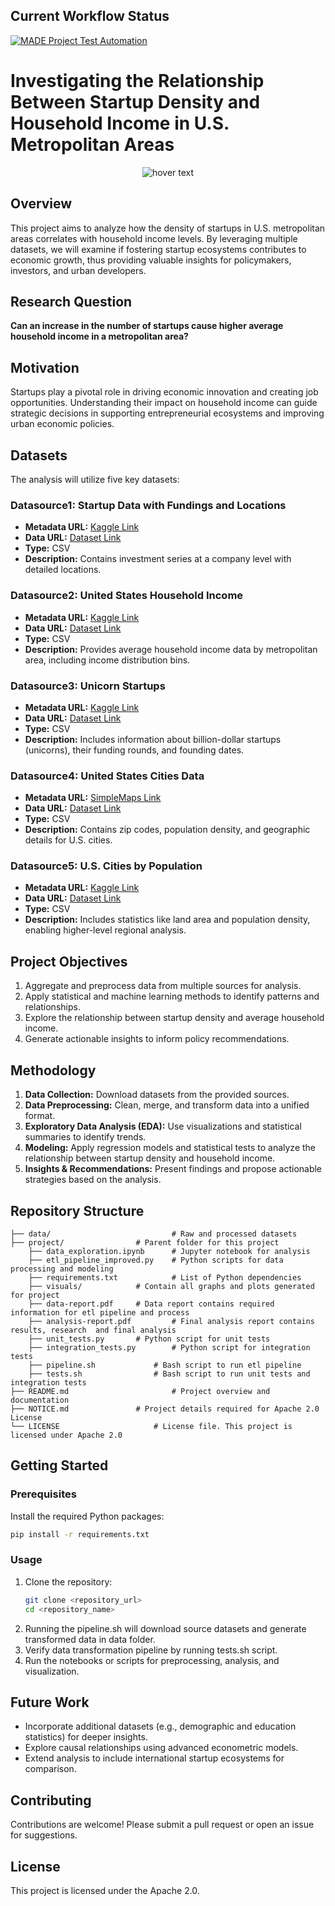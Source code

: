 
## Current Workflow Status
[![MADE Project Test Automation](https://github.com/nomanarshad94/made-project-ws24/actions/workflows/project_test_ci.yml/badge.svg)](https://github.com/nomanarshad94/made-project-ws24/actions/workflows/project_test_ci.yml)


# Investigating the Relationship Between Startup Density and Household Income in U.S. Metropolitan Areas
<!-- ![alt text](/project_main_image.avif?raw=true) -->

<p align="center">
  <img src="/project_main_image.avif" title="hover text">
</p>

## Overview

This project aims to analyze how the density of startups in U.S. metropolitan areas correlates with household income levels. By leveraging multiple datasets, we will examine if fostering startup ecosystems contributes to economic growth, thus providing valuable insights for policymakers, investors, and urban developers.  

## Research Question  
**Can an increase in the number of startups cause higher average household income in a metropolitan area?**

## Motivation  
Startups play a pivotal role in driving economic innovation and creating job opportunities. Understanding their impact on household income can guide strategic decisions in supporting entrepreneurial ecosystems and improving urban economic policies.

## Datasets

The analysis will utilize five key datasets:

### Datasource1: Startup Data with Fundings and Locations  
- **Metadata URL:** [Kaggle Link](https://www.kaggle.com/datasets/arindam235/startup-investments-crunchbase)  
- **Data URL:** [Dataset Link](https://www.kaggle.com/datasets/arindam235/startup-investments-crunchbase)  
- **Type:** CSV  
- **Description:** Contains investment series at a company level with detailed locations.

### Datasource2: United States Household Income  
- **Metadata URL:** [Kaggle Link](https://www.kaggle.com/datasets/claygendron/us-household-income-by-zip-code-2021-2011)  
- **Data URL:** [Dataset Link](https://www.kaggle.com/datasets/claygendron/us-household-income-by-zip-code-2021-2011?select=us_income_zipcode.csv)  
- **Type:** CSV  
- **Description:** Provides average household income data by metropolitan area, including income distribution bins.

### Datasource3: Unicorn Startups  
- **Metadata URL:** [Kaggle Link](https://www.kaggle.com/datasets/ramjasmaurya/unicorn-startups)  
- **Data URL:** [Dataset Link](https://www.kaggle.com/datasets/ramjasmaurya/unicorn-startups?select=unicorns+till+sep+2022.csv)  
- **Type:** CSV  
- **Description:** Includes information about billion-dollar startups (unicorns), their funding rounds, and founding dates.

### Datasource4: United States Cities Data  
- **Metadata URL:** [SimpleMaps Link](https://simplemaps.com/data/us-cities)  
- **Data URL:** [Dataset Link](https://www.kaggle.com/datasets/sergejnuss/united-states-cities-database)  
- **Type:** CSV  
- **Description:** Contains zip codes, population density, and geographic details for U.S. cities.

### Datasource5: U.S. Cities by Population  
- **Metadata URL:** [Kaggle Link](https://www.kaggle.com/datasets/axeltorbenson/us-cities-by-population-top-330)  
- **Data URL:** [Dataset Link](https://www.kaggle.com/datasets/axeltorbenson/us-cities-by-population-top-330?select=us_cities_by_pop.csv)  
- **Type:** CSV  
- **Description:** Includes statistics like land area and population density, enabling higher-level regional analysis.

## Project Objectives  


1. Aggregate and preprocess data from multiple sources for analysis.  
2. Apply statistical and machine learning methods to identify patterns and relationships.  
3. Explore the relationship between startup density and average household income.  
4. Generate actionable insights to inform policy recommendations.  

## Methodology  

1. **Data Collection:** Download datasets from the provided sources.  
2. **Data Preprocessing:** Clean, merge, and transform data into a unified format.  
3. **Exploratory Data Analysis (EDA):** Use visualizations and statistical summaries to identify trends.  
4. **Modeling:** Apply regression models and statistical tests to analyze the relationship between startup density and household income.  
5. **Insights & Recommendations:** Present findings and propose actionable strategies based on the analysis.  

## Repository Structure  

```
├── data/                     		# Raw and processed datasets  
├── project/				# Parent folder for this project
	├── data_exploration.ipynb      # Jupyter notebook for analysis  
	├── etl_pipeline_improved.py    # Python scripts for data processing and modeling  
	├── requirements.txt          	# List of Python dependencies  
	├── visuals/  			# Contain all graphs and plots generated for project
	├── data-report.pdf		# Data report contains required information for etl pipeline and process   
	├── analysis-report.pdf         # Final analysis report contains results, research  and final analysis
	├── unit_tests.py		# Python script for unit tests
	├── integration_tests.py        # Python script for integration tests
	├── pipeline.sh         	# Bash script to run etl pipeline
	├── tests.sh         		# Bash script to run unit tests and integration tests
├── README.md                 		# Project overview and documentation  
├── NOTICE.md				# Project details required for Apache 2.0 License
└── LICENSE          			# License file. This project is licensed under Apache 2.0 
```

## Getting Started  

### Prerequisites  

Install the required Python packages:  

```bash
pip install -r requirements.txt
```

### Usage  

1. Clone the repository:  
   ```bash
   git clone <repository_url>
   cd <repository_name>
   ```
2. Running the pipeline.sh will download source datasets and generate transformed data in data folder.  
3. Verify data transformation pipeline by running tests.sh script.
3. Run the notebooks or scripts for preprocessing, analysis, and visualization.

## Future Work  

- Incorporate additional datasets (e.g., demographic and education statistics) for deeper insights.  
- Explore causal relationships using advanced econometric models.  
- Extend analysis to include international startup ecosystems for comparison.  

## Contributing  

Contributions are welcome! Please submit a pull request or open an issue for suggestions.  

## License  

This project is licensed under the Apache 2.0.
